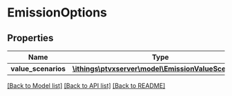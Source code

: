 # EmissionOptions

## Properties
Name | Type | Description | Notes
------------ | ------------- | ------------- | -------------
**value_scenarios** | [**\ithings\ptvxserver\model\EmissionValueScenario[]**](EmissionValueScenario.md) |  | [optional] 

[[Back to Model list]](../../README.md#documentation-for-models) [[Back to API list]](../../README.md#documentation-for-api-endpoints) [[Back to README]](../../README.md)

